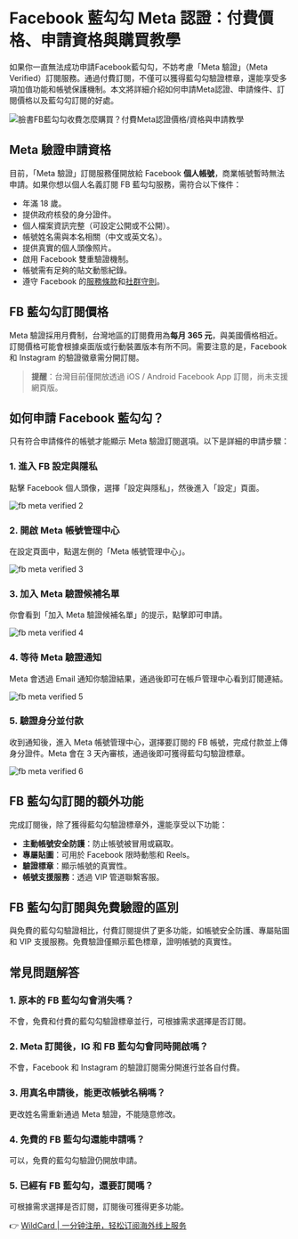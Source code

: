 # Facebook 藍勾勾 Meta 認證：付費價格、申請資格與購買教學

如果你一直無法成功申請Facebook藍勾勾，不妨考慮「Meta 驗證」（Meta Verified）訂閱服務。通過付費訂閱，不僅可以獲得藍勾勾驗證標章，還能享受多項加值功能和帳號保護機制。本文將詳細介紹如何申請Meta認證、申請條件、訂閱價格以及藍勾勾訂閱的好處。

![臉書FB藍勾勾收費怎麼購買？付費Meta認證價格/資格與申請教學](https://bbtdd.com/img/381873969.webp)

## Meta 驗證申請資格

目前，「Meta 驗證」訂閱服務僅開放給 Facebook **個人帳號**，商業帳號暫時無法申請。如果你想以個人名義訂閱 FB 藍勾勾服務，需符合以下條件：

- 年滿 18 歲。
- 提供政府核發的身分證件。
- 個人檔案資訊完整（可設定公開或不公開）。
- 帳號姓名需與本名相關（中文或英文名）。
- 提供真實的個人頭像照片。
- 啟用 Facebook 雙重驗證機制。
- 帳號需有足夠的貼文動態紀錄。
- 遵守 Facebook 的[服務條款](https://www.facebook.com/legal/terms)和[社群守則](https://zh-tw.facebook.com/communitystandards/integrity_authenticity)。

## FB 藍勾勾訂閱價格

Meta 驗證採用月費制，台灣地區的訂閱費用為**每月 365 元**，與美國價格相近。訂閱價格可能會根據桌面版或行動裝置版本有所不同。需要注意的是，Facebook 和 Instagram 的驗證徽章需分開訂閱。

> **提醒**：台灣目前僅開放透過 iOS / Android Facebook App 訂閱，尚未支援網頁版。

## 如何申請 Facebook 藍勾勾？

只有符合申請條件的帳號才能顯示 Meta 驗證訂閱選項。以下是詳細的申請步驟：

### 1. 進入 FB 設定與隱私
點擊 Facebook 個人頭像，選擇「設定與隱私」，然後進入「設定」頁面。

![fb meta verified 2](https://bbtdd.com/img/83314442581.webp)

### 2. 開啟 Meta 帳號管理中心
在設定頁面中，點選左側的「Meta 帳號管理中心」。

![fb meta verified 3](https://bbtdd.com/img/579977072520.webp)

### 3. 加入 Meta 驗證候補名單
你會看到「加入 Meta 驗證候補名單」的提示，點擊即可申請。

![fb meta verified 4](https://bbtdd.com/img/59548824818771.webp)

### 4. 等待 Meta 驗證通知
Meta 會透過 Email 通知你驗證結果，通過後即可在帳戶管理中心看到訂閱連結。

![fb meta verified 5](https://bbtdd.com/img/224490132.webp)

### 5. 驗證身分並付款
收到通知後，進入 Meta 帳號管理中心，選擇要訂閱的 FB 帳號，完成付款並上傳身分證件。Meta 會在 3 天內審核，通過後即可獲得藍勾勾驗證標章。

![fb meta verified 6](https://bbtdd.com/img/13918455507.webp)

## FB 藍勾勾訂閱的額外功能

完成訂閱後，除了獲得藍勾勾驗證標章外，還能享受以下功能：
- **主動帳號安全防護**：防止帳號被冒用或竊取。
- **專屬貼圖**：可用於 Facebook 限時動態和 Reels。
- **驗證標章**：顯示帳號的真實性。
- **帳號支援服務**：透過 VIP 管道聯繫客服。

## FB 藍勾勾訂閱與免費驗證的區別

與免費的藍勾勾驗證相比，付費訂閱提供了更多功能，如帳號安全防護、專屬貼圖和 VIP 支援服務。免費驗證僅顯示藍色標章，證明帳號的真實性。

## 常見問題解答

### 1. 原本的 FB 藍勾勾會消失嗎？
不會，免費和付費的藍勾勾驗證標章並行，可根據需求選擇是否訂閱。

### 2. Meta 訂閱後，IG 和 FB 藍勾勾會同時開啟嗎？
不會，Facebook 和 Instagram 的驗證訂閱需分開進行並各自付費。

### 3. 用真名申請後，能更改帳號名稱嗎？
更改姓名需重新通過 Meta 驗證，不能隨意修改。

### 4. 免費的 FB 藍勾勾還能申請嗎？
可以，免費的藍勾勾驗證仍開放申請。

### 5. 已經有 FB 藍勾勾，還要訂閱嗎？
可根據需求選擇是否訂閱，訂閱後可獲得更多功能。

👉 [WildCard | 一分钟注册，轻松订阅海外线上服务](https://bbtdd.com/WildCard)